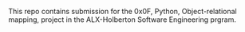 This repo contains submission for the 0x0F, Python, Object-relational mapping, project in the ALX-Holberton Software Engineering prgram.
